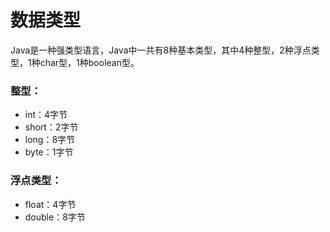 # 数据类型
Java是一种强类型语言，Java中一共有8种基本类型，其中4种整型，2种浮点类型，1种char型，1种boolean型。
### 整型：
- int：4字节
- short：2字节
- long：8字节
- byte：1字节
### 浮点类型：
- float：4字节
- double：8字节
